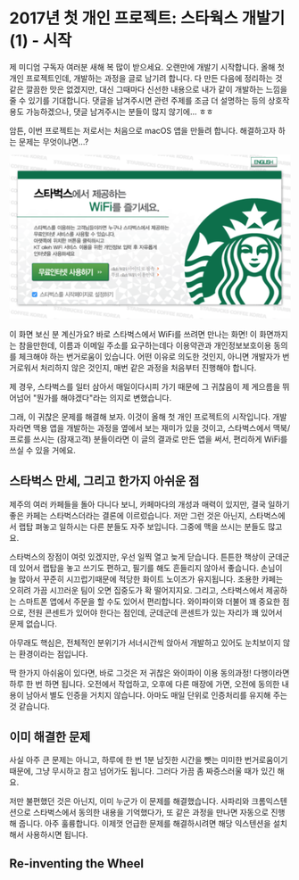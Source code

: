 # 2017년 첫 개인 프로젝트: 스타웍스 개발기 (1) - 시작

제 미디엄 구독자 여러분 새해 복 많이 받으세요. 오랜만에 개발기 시작합니다. 올해 첫 개인 프로젝트인데, 개발하는 과정을 글로 남기려 합니다. 다 만든 다음에 정리하는 것 같은 깔끔한 맛은 없겠지만, 대신 그때마다 신선한 내용으로 내가 같이 개발하는 느낌을 줄 수 있기를 기대합니다. 댓글을 남겨주시면 관련 주제를 조금 더 설명하는 등의 상호작용도 가능하겠으나, 댓글 남겨주시는 분들이 많지 않기에... ㅎㅎ

암튼, 이번 프로젝트는 저로서는 처음으로 macOS 앱을 만들려 합니다. 해결하고자 하는 문제는 무엇이냐면...?

![](starworks/starbucks-captive-01.png)

이 화면 보신 분 계신가요? 바로 스타벅스에서 WiFi를 쓰려면 만나는 화면! 이 화면까지는 참을만한데, 이름과 이메일 주소를 요구하는데다 이용약관과 개인정보보호이용 동의를 체크해야 하는 번거로움이 있습니다. 어떤 이유로 의도한 것인지, 아니면 개발자가 번거로워서 처리하지 않은 것인지, 매번 같은 과정을 처음부터 진행해야 합니다.

제 경우, 스타벅스를 일터 삼아서 매일이다시피 가기 때문에 그 귀찮음이 제 게으름을 뛰어넘어 "뭔가를 해야겠다"라는 의지로 변했습니다.

그래, 이 귀찮은 문제를 해결해 보자. 이것이 올해 첫 개인 프로젝트의 시작입니다. 개발자라면 맥용 앱을 개발하는 과정을 옆에서 보는 재미가 있을 것이고, 스타벅스에서 맥북/프로를 쓰시는 (잠재고객) 분들이라면 이 글의 결과로 만든 앱을 써서, 편리하게 WiFi를 쓰실 수 있을 거에요.

## 스타벅스 만세, 그리고 한가지 아쉬운 점

제주의 여러 카페들을 돌아 다니다 보니, 카페마다의 개성과 매력이 있지만, 결국 일하기 좋은 카페는 스타벅스더라는 결론에 이르렀습니다. 저만 그런 것은 아닌지, 스타벅스에서 랩탑 펴놓고 일하시는 다른 분들도 자주 보입니다. 그중에 맥을 쓰시는 분들도 많고요.

스타벅스의 장점이 여럿 있겠지만, 우선 일찍 열고 늦게 닫습니다. 튼튼한 책상이 군데군데 있어서 랩탑을 놓고 쓰기도 편하고, 필기를 해도 흔들리지 않아서 좋습니다. 손님이 늘 많아서 꾸준히 시끄럽기때문에 적당한 화이트 노이즈가 유지됩니다. 조용한 카페는 오히려 가끔 시끄러운 팀이 오면 집중도가 확 떨어지지요. 그리고, 스타벅스에서 제공하는 스마트폰 앱에서 주문을 할 수도 있어서 편리합니다. 와이파이와 더불어 꽤 중요한 점으로, 전원 콘센트가 있어야 한다는 점인데, 군데군데 콘센트가 있는 자리가 꽤 있어서 문제 없습니다.

아무래도 핵심은, 전체적인 분위기가 서너시간씩 앉아서 개발하고 있어도 눈치보이지 않는 환경이라는 점입니다.

딱 한가지 아쉬움이 있다면, 바로 그것은 저 귀찮은 와이파이 이용 동의과정! 다행이라면 하루 한 번 하면 됩니다. 오전에서 작업하고, 오후에 다른 매장에 가면, 오전에 동의한 내용이 남아서 별도 인증을 거치지 않습니다. 아마도 매일 단위로 인증처리를 유지해 주는 것 같습니다.

## 이미 해결한 문제

사실 아주 큰 문제는 아니고, 하루에 한 번 1분 남짓한 시간을 뺏는 미미한 번거로움이기 때문에, 그냥 무시하고 참고 넘어가도 됩니다. 그러다 가끔 좀 짜증스러울 때가 있긴 해요.

저만 불편했던 것은 아닌지, 이미 누군가 이 문제를 해결했습니다. 사파리와 크롬익스텐션으로 스타벅스에서 동의한 내용을 기억했다가, 또 같은 과정을 만나면 자동으로 진행해 줍니다. 아주 훌륭합니다. 이제껏 언급한 문제를 해결하시려면 해당 익스텐션을 설치해서 사용하시면 됩니다.

## Re-inventing the Wheel
